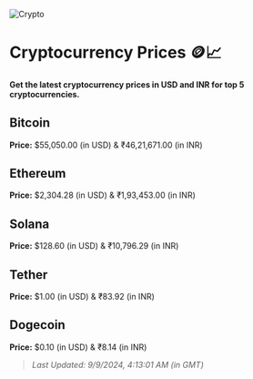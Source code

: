 
![Crypto](https://www.techguide.com.au/wp-content/uploads/2020/11/crypto3.jpeg)

# Cryptocurrency Prices 🪙📈

#### Get the latest cryptocurrency prices in USD and INR for top 5 cryptocurrencies.

## Bitcoin

**Price:** $55,050.00 (in USD) & ₹46,21,671.00 (in INR)

## Ethereum

**Price:** $2,304.28 (in USD) & ₹1,93,453.00 (in INR)

## Solana

**Price:** $128.60 (in USD) & ₹10,796.29 (in INR)

## Tether

**Price:** $1.00 (in USD) & ₹83.92 (in INR)

## Dogecoin

**Price:** $0.10 (in USD) & ₹8.14 (in INR)

> _Last Updated: 9/9/2024, 4:13:01 AM (in GMT)_
